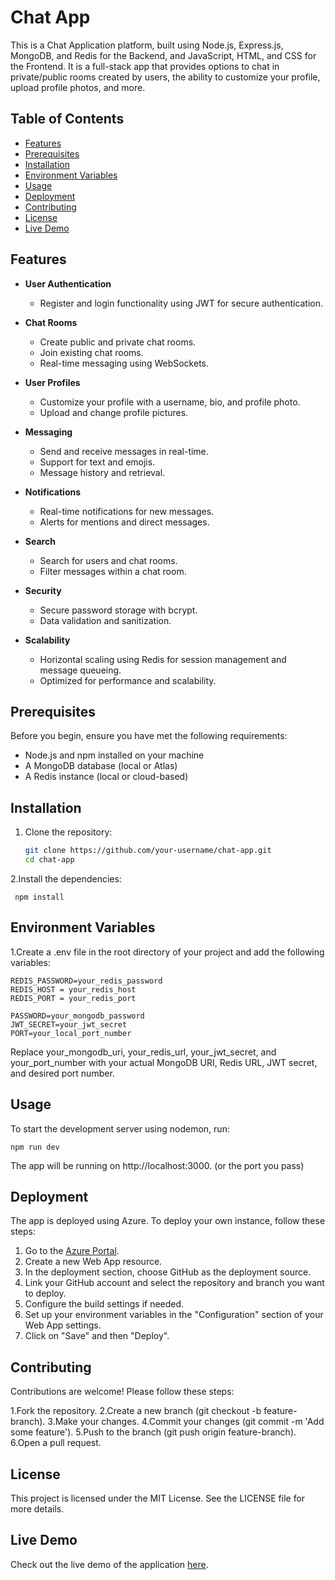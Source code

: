 # Chat App

This is a Chat Application platform, built using Node.js, Express.js, MongoDB, and Redis for the Backend, and JavaScript, HTML, and CSS for the Frontend. It is a full-stack app that provides options to chat in private/public rooms created by users, the ability to customize your profile, upload profile photos, and more.

## Table of Contents

- [Features](#features)
- [Prerequisites](#prerequisites)
- [Installation](#installation)
- [Environment Variables](#environment-variables)
- [Usage](#usage)
- [Deployment](#deployment)
- [Contributing](#contributing)
- [License](#license)
- [Live Demo](#live-demo)

## Features

- **User Authentication**
  - Register and login functionality using JWT for secure authentication.
  
- **Chat Rooms**
  - Create public and private chat rooms.
  - Join existing chat rooms.
  - Real-time messaging using WebSockets.

- **User Profiles**
  - Customize your profile with a username, bio, and profile photo.
  - Upload and change profile pictures.

- **Messaging**
  - Send and receive messages in real-time.
  - Support for text and emojis.
  - Message history and retrieval.

- **Notifications**
  - Real-time notifications for new messages.
  - Alerts for mentions and direct messages.

- **Search**
  - Search for users and chat rooms.
  - Filter messages within a chat room.

- **Security**
  - Secure password storage with bcrypt.
  - Data validation and sanitization.

- **Scalability**
  - Horizontal scaling using Redis for session management and message queueing.
  - Optimized for performance and scalability.

## Prerequisites

Before you begin, ensure you have met the following requirements:

- Node.js and npm installed on your machine
- A MongoDB database (local or Atlas)
- A Redis instance (local or cloud-based)

## Installation

1. Clone the repository:

   ```bash
   git clone https://github.com/your-username/chat-app.git
   cd chat-app

2.Install the dependencies:
    
     npm install

## Environment Variables

1.Create a .env file in the root directory of your project and add the following variables:

    
    REDIS_PASSWORD=your_redis_password
    REDIS_HOST = your_redis_host
    REDIS_PORT = your_redis_port
    
    PASSWORD=your_mongodb_password
    JWT_SECRET=your_jwt_secret
    PORT=your_local_port_number

Replace your_mongodb_uri, your_redis_url, your_jwt_secret, and your_port_number with your actual MongoDB URI, Redis URL, JWT secret, and desired port number.


## Usage
To start the development server using nodemon, run:

    npm run dev

The app will be running on http://localhost:3000. (or the port you pass)



## Deployment

The app is deployed using Azure. To deploy your own instance, follow these steps:

1. Go to the [Azure Portal](https://portal.azure.com/).
2. Create a new Web App resource.
3. In the deployment section, choose GitHub as the deployment source.
4. Link your GitHub account and select the repository and branch you want to deploy.
5. Configure the build settings if needed.
6. Set up your environment variables in the "Configuration" section of your Web App settings.
7. Click on "Save" and then "Deploy".



## Contributing

Contributions are welcome! Please follow these steps:

1.Fork the repository.
2.Create a new branch (git checkout -b feature-branch).
3.Make your changes.
4.Commit your changes (git commit -m 'Add some feature').
5.Push to the branch (git push origin feature-branch).
6.Open a pull request.


## License
This project is licensed under the MIT License. See the LICENSE file for more details.

## Live Demo

Check out the live demo of the application [here](https://chatapp2.azurewebsites.net/).


